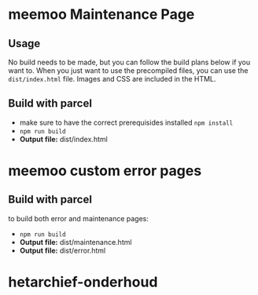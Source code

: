 # meemoo Maintenance Page

## Usage ##

No build needs to be made, but you can follow the build plans below if you want to.
When you just want to use the precompiled files, you can use the `dist/index.html` file. Images and CSS are included in the HTML.

## Build with parcel ##

* make sure to have the correct prerequisides installed `npm install`
* `npm run build`
* **Output file:** dist/index.html
# meemoo custom error pages

## Build with parcel ##

to build both error and maintenance pages:

* `npm run build`
* **Output file:** dist/maintenance.html
* **Output file:** dist/error.html

# hetarchief-onderhoud
